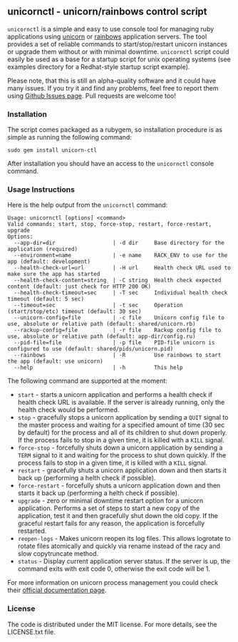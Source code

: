 ## unicornctl - unicorn/rainbows control script

`unicornctl` is a simple and easy to use console tool for managing ruby applications using
[unicorn](http://unicorn.bogomips.org/) or [rainbows](http://rainbows.rubyforge.org/) application servers.
The tool provides a set of reliable commands to start/stop/restart unicorn instances or upgrade them
without or with minimal downtime. `unicornctl` script could easily be used as a base for a startup
script for unix operating systems (see examples directory for a Redhat-style startup script example).

Please note, that this is still an alpha-quality software and it could have many issues. If you try it and
find any problems, feel free to report them using [Github Issues page](https://github.com/swiftype/unicorn-ctl/issues).
Pull requests are welcome too!

### Installation

The script comes packaged as a rubygem, so installation procedure is as simple as running the
following command:

    sudo gem install unicorn-ctl

After installation you should have an access to the `unicornctl` console command.

### Usage Instructions

Here is the help output from the `unicornctl` command:

```
Usage: unicornctl [options] <command>
Valid commands: start, stop, force-stop, restart, force-restart, upgrade
Options:
  --app-dir=dir                  | -d dir     Base directory for the application (required)
  --environment=name             | -e name    RACK_ENV to use for the app (default: development)
  --health-check-url=url         | -H url     Health check URL used to make sure the app has started
  --health-check-content=string  | -C string  Health check expected content (default: just check for HTTP 200 OK)
  --health-check-timeout=sec     | -T sec     Individual health check timeout (default: 5 sec)
  --timeout=sec                  | -t sec     Operation (start/stop/etc) timeout (default: 30 sec)
  --unicorn-config=file          | -c file    Unicorn config file to use, absolute or relative path (default: shared/unicorn.rb)
  --rackup-config=file           | -r file    Rackup config file to use, absolute or relative path (default: app-dir/config.ru)
  --pid-file=file                | -p file    PID-file unicorn is configured to use (default: shared/pids/unicorn.pid)
  --rainbows                     | -R         Use rainbows to start the app (default: use unicorn)
  --help                         | -h         This help
```

The following command are supported at the moment:

* `start` - starts a unicorn application and performs a health check if health check URL is available.
  If the server is already running, only the health check would be performed.
* `stop` - gracefully stops a unicorn application by sending a `QUIT` signal to the master process
  and waiting for a specified amount of time (30 sec by default) for the process and all of its
  children to shut down properly. If the process fails to stop in a given time, it is killed
  with a `KILL` signal.
* `force-stop` - forcefully shuts down a unicorn application by sending a `TERM` signal to it and
  waiting for the process to shut down quickly. If the process fails to stop in a given time, it is
  killed with a `KILL` signal.
* `restart` - gracefully shuts a unicorn application down and then starts it back up (performing a
  helth check if possible).
* `force-restart` - forcefully shuts a unicorn application down and then starts it back up
  (performing a helth check if possible).
* `upgrade` - zero or minimal downtime restart option for a unicorn application. Performs a set of
  steps to start a new copy of the application, test it and then gracefully shut down the old copy.
  If the graceful restart fails for any reason, the application is forcefully restarted.
* `reopen-logs` - Makes unicorn reopen its log files. This allows logrotate to rotate files atomically
  and quickly via rename instead of the racy and slow copytruncate method.
* `status` - Display current application server status. If the server is up, the command exits with exit
  code 0, otherwise the exit code will be 1.

For more information on unicorn process management you could check their
[official documentation page](http://unicorn.bogomips.org/SIGNALS.html).

### License

The code is distributed under the MIT license. For more details, see the LICENSE.txt file.
